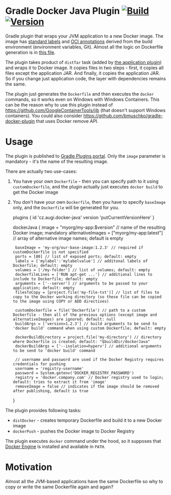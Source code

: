 # Gradle Docker Java Plugin [![Build](https://github.com/augi/gradle-docker-java/actions/workflows/build.yml/badge.svg)](https://github.com/augi/gradle-docker-java/actions/workflows/build.yml) [![Version](https://badgen.net/maven/v/maven-central/cz.augi/gradle-docker-java)](https://repo1.maven.org/maven2/cz/augi/gradle-docker-java/)

Gradle plugin that wraps your JVM application to a new Docker image.
 The image has [standard labels](http://label-schema.org/rc1/) and [OCI annotations](https://github.com/opencontainers/image-spec/blob/main/annotations.md) derived from the build environment (environment variables, Git).
 Almost all the logic on Dockerfile generation is in [this file](src/main/groovy/cz/augi/gradle/dockerjava/DistDockerTask.groovy).

The plugin takes product of `distTar` task (added by [the application plugin](https://docs.gradle.org/current/userguide/application_plugin.html)) and wraps it to Docker image.
 It copies files in two steps - first, it copies all files except the application JAR. And finally, it copies the application JAR. So if you change just application code, the layer with dependencies remains the same.

The plugin just generates the `Dockerfile` and then executes the `docker` commands, so it works even on Windows with Windows Containers. This can be the reason why to use this plugin instead of https://github.com/GoogleContainerTools/jib (that doesn't support Windows containers). You could also consider https://github.com/bmuschko/gradle-docker-plugin that uses Docker remove API.

Usage
=====
The plugin is published to [Gradle Plugins portal](https://plugins.gradle.org/plugin/cz.augi.docker-java). Only the `image` parameter is mandatory - it's the name of the resulting image.

There are actually two use-cases:
1. You have your own `Dockerfile` - then you can specify path to it using `customDockerfile`, and the plugin actually just executes `docker build` to get the Docker image
2. You don't have your own `Dockerfile`, then you have to specify `baseImage` only, and the `Dockerfile` will be generated for you.


    plugins {
        id 'cz.augi.docker-java' version 'putCurrentVersionHere'
    }
	
    dockerJava {
        image = "myorg/my-app:$version" // name of the resulting Docker image; mandatory
        alternativeImages = ["myorg/my-app:latest"] // array of alternative image names; default is empty

        baseImage = 'my-org/our-base-image:1.2.3' // required if customDockerfile is not specified
        ports = [80] // list of exposed ports; default: empty
        labels = ['mylabel':'mylabelvalue'] // additonal labels of Dockerfile; default: empty
        volumes = ['/my-folder'] // list of volumes; default: empty
        dockerfileLines = ['RUN apt-get ...'] // additional lines to include to Dockerfile; default: empty
        arguments = ['--server'] // arguments to be passed to your application; default: empty
        filesToCopy = [project.file('my-file-txt')] // list of files to copy to the Docker working directory (so these file can be copied to the image using COPY or ADD directives)

        customDockerfile = file('Dockerfile') // path to a custom Dockerfile - then all of the previous options (except image and alternativeImages) are ignored; default: null
        buildArgs = ['version=1.2.3'] // build arguments to be send to 'docker build' command when using custom Dockerfile; default: empty

        dockerBuildDirectory = project.file('my-directory') // directory where Dockerfile is created; default: "$buildDir/dockerJava"
        dockerBuildArgs = ['--isolation=hyperv'] // additional arguments to be send to 'docker build' command

        // username and password are used if the Docker Registry requires credentials for pushing
        username = 'registry-username'
        password = System.getenv('DOCKER_REGISTRY_PASSWORD')
        registry = 'docker.company.com' // Docker registry used to login; default: tries to extract it from 'image'
        removeImage = false // indicates if the image should be removed after publishing, default is true        
    }

The plugin provides following tasks:
 * `distDocker` - creates temporary Dockerfile and build it to a new Docker image
 * `dockerPush` - pushes the Docker image to Docker Registry

The plugin executes `docker` command under the hood, so it supposes that [Docker Engine](https://www.docker.com/docker-engine) is installed and available in `PATH`.

Motivation
==========
Almost all the JVM-based applications have the same Dockerfile so why to copy or write the same Dockerfile again and again?
